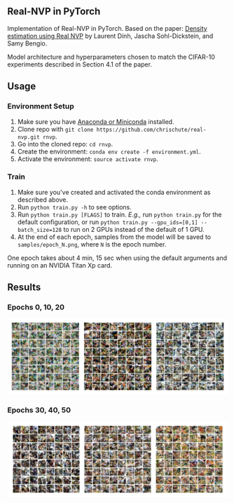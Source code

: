 ## Real-NVP in PyTorch

Implementation of Real-NVP in PyTorch. Based on the paper: [Density estimation using Real NVP](https://arxiv.org/abs/1605.08803)
by Laurent Dinh, Jascha Sohl-Dickstein, and Samy Bengio.

Model architecture and hyperparameters chosen to match the CIFAR-10
experiments described in Section 4.1 of the paper.

## Usage

### Environment Setup
  1. Make sure you have [Anaconda or Miniconda](https://conda.io/docs/download.html)
  installed.
  2. Clone repo with `git clone https://github.com/chrischute/real-nvp.git rnvp`.
  3. Go into the cloned repo: `cd rnvp`.
  4. Create the environment: `conda env create -f environment.yml`.
  5. Activate the environment: `source activate rnvp`.

### Train
  1. Make sure you've created and activated the conda environment as described above.
  2. Run `python train.py -h` to see options.
  3. Run `python train.py [FLAGS]` to train. *E.g.,* run
  `python train.py` for the default configuration, or run
  `python train.py --gpu_ids=[0,1] --batch_size=128` to run on
  2 GPUs instead of the default of 1 GPU. 
  4. At the end of each epoch, samples from the model will be saved to
  `samples/epoch_N.png`, where `N` is the epoch number.
 
One epoch takes about 4 min, 15 sec when using the default arguments
and running on an NVIDIA Titan Xp card.

## Results

### Epochs 0, 10, 20

![Samples at Epochs 0, 10, 20](/samples/real_nvp_samples_0_10_20.png?raw=true "Samples at Epochs 0, 10, 20")

### Epochs 30, 40, 50

![Samples at Epochs 30, 40, 50](/samples/real_nvp_samples_30_40_50.png?raw=true "Samples at Epochs 30, 40, 50")
